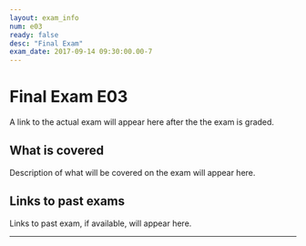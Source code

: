```yaml
---
layout: exam_info
num: e03
ready: false
desc: "Final Exam"
exam_date: 2017-09-14 09:30:00.00-7
---
```


# Final Exam E03

A link to the actual exam will appear here after the the exam is graded.

## What is covered

Description of what will be covered on the exam will appear here.

## Links to past exams

Links to past exam, if available, will appear here.

---

<div style="display:none;">  http://ucsb-cs56-m16.github.io/exam/e01 </div>
